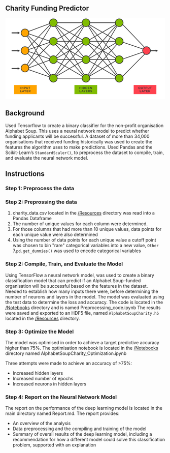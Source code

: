 ## Charity Funding Predictor

![Neural_Network](Resources/neutral_network.png)


## Background

Used Tensorflow to create a binary classifier for the non-profit organisation Alphabet Soup. This uses a neural network model to predict whether funding applicants will be successful. A dataset of more than 34,000 organisations that received funding historically was used to create the features the algorithm uses to make predictions. Used Pandas and the Scikit-Learn’s `StandardScaler()`, to preprocess the dataset to compile, train, and evaluate the neural network model.


## Instructions

### Step 1: Preprocess the data

### Step 2: Preprossing the data
1. charity_data.csv located in the [/Resources](Resources/) directory was read into a Pandas Dataframe 
3. The number of unique values for each column were determined.
4. For those columns that had more than 10 unique values,  data points for each unique value were also determined
6. Using the number of data points for each unique value a cutoff point was chosen to bin "rare" categorical variables into a new value, `Other`
7.`pd.get_dummies()` was used to encode categorical variables

### Step 2: Compile, Train, and Evaluate the Model

Using TensorFlow a neural network model, was used to create a binary classification model that can predict if an Alphabet Soup–funded organisation will be successful based on the features in the dataset. 
Needed to establish how many inputs there were, before determining the number of neurons and layers in the model. The model was evaluated using the test data to determine the loss and accuracy. The code is located in the [/Notebooks](Notebooks/) directory and is named Preprocessing_code.ipynb
The results were saved and exported to an HDF5 file, named `AlphabetSoupCharity.h5` located in the [/Resources](Resources/) directory. 

### Step 3: Optimize the Model

The model was optimised in order to achieve a target predictive accuracy higher than 75%. The optimisation notebook is located in the [/Notebooks](Notebooks/) directory named AlphabetSoupCharity_Optimization.ipynb 

Three attempts were made to achieve an accuracy of >75%:
* Increased hidden layers 
* Increased number of epochs 
* Increased neurons in hidden layers 


### Step 4: Report on the Neural Network Model

The report on the performance of the deep learning model is located in the main directory named Report.md.
The report provides:
* An overview of the analysis 
* Data preprocessing and the compiling and training of the model
* Summary of overall results of the deep learning model, including a recommendation for how a different model could solve this classification problem, supported with an explanation


